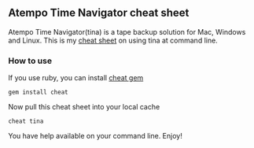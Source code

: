 ## Atempo Time Navigator cheat sheet

Atempo Time Navigator(tina) is a tape backup solution for Mac, Windows and Linux. This is my [cheat sheet](http://http://cheat.errtheblog.com/) on using tina at command line.

### How to use

If you use ruby, you can install [cheat gem](http://rubygems.org/gems/cheat)

	gem install cheat
	
Now pull this cheat sheet into your local cache

	cheat tina
	
You have help available on your command line. Enjoy!